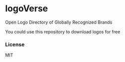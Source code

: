 # logoVerse
Open Logo Directory of Globally Recognized Brands

You could use this repository to download logos for free

### License
MIT
